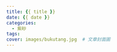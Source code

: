 ```yaml
---
title: {{ title }}
date: {{ date }}
categories:
  - 紫砂
tags:
cover: images/bukutang.jpg  # 文章封面圖
---
```

